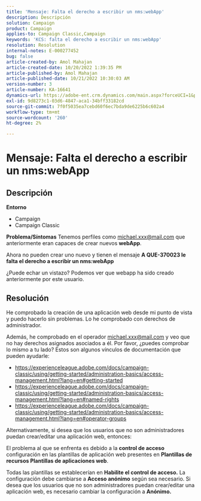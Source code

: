 ```yaml
---
title: 'Mensaje: Falta el derecho a escribir un nms:webApp'
description: Descripción
solution: Campaign
product: Campaign
applies-to: Campaign Classic,Campaign
keywords: 'KCS: falta el derecho a escribir un nms:webApp'
resolution: Resolution
internal-notes: E-000277452
bug: false
article-created-by: Amol Mahajan
article-created-date: 10/20/2022 1:39:35 PM
article-published-by: Amol Mahajan
article-published-date: 10/21/2022 10:30:03 AM
version-number: 3
article-number: KA-16641
dynamics-url: https://adobe-ent.crm.dynamics.com/main.aspx?forceUCI=1&pagetype=entityrecord&etn=knowledgearticle&id=e3766aa1-7c50-ed11-bba2-00224808664b
exl-id: 9d8273c1-03d6-4847-aca1-34bff33182cd
source-git-commit: 7f0f5035ea7cebd60f6ec7bda9de6225b6c602a4
workflow-type: tm+mt
source-wordcount: '260'
ht-degree: 2%

---
```


# Mensaje: Falta el derecho a escribir un nms:webApp

## Descripción

<b>Entorno</b>
- Campaign
- Campaign Classic

<b>Problema/Síntomas</b>
Tenemos perfiles como michael.xxx@mail.com que anteriormente eran capaces de crear nuevos <b>webApp</b>.

Ahora no pueden crear uno nuevo y tienen el mensaje <b>A QUE-370023 le falta el derecho a escribir un nms:webApp</b>

¿Puede echar un vistazo? Podemos ver que webapp ha sido creado anteriormente por este usuario.




## Resolución


He comprobado la creación de una aplicación web desde mi punto de vista y puedo hacerlo sin problemas. Lo he comprobado con derechos de administrador.

Además, he comprobado en el operador michael.xxx@mail.com y veo que no hay derechos asignados asociados a él. Por favor, ¿puedes comprobar lo mismo a tu lado? Estos son algunos vínculos de documentación que pueden ayudarle:

- https://experienceleague.adobe.com/docs/campaign-classic/using/getting-started/administration-basics/access-management.html?lang=en#getting-started
- https://experienceleague.adobe.com/docs/campaign-classic/using/getting-started/administration-basics/access-management.html?lang=en#named-rights
- https://experienceleague.adobe.com/docs/campaign-classic/using/getting-started/administration-basics/access-management.html?lang=en#operator-groups


Alternativamente, si desea que los usuarios que no son administradores puedan crear/editar una aplicación web, entonces:

El problema al que se enfrenta es debido a la <b>control de acceso</b> configuración en las plantillas de aplicación web presentes en <b>Plantillas de recursos Plantillas de aplicaciones web</b>.

Todas las plantillas se establecerían en <b>Habilite el control de acceso.</b> La configuración debe cambiarse a <b>Acceso anónimo</b> según sea necesario. Si desea que los usuarios que no son administradores puedan crear/editar una aplicación web, es necesario cambiar la configuración a <b>Anónimo.</b>
